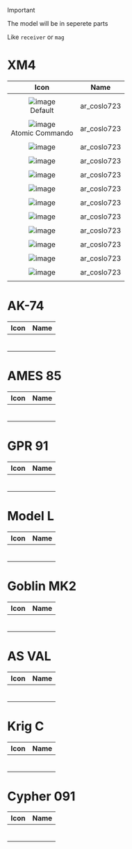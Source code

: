 
> [!IMPORTANT]
> The model will be in seperete parts
>
> Like `receiver` or `mag`



# XM4

| Icon | Name |
| :--: | :--: | 
| | | | | 
![image](https://github.com/user-attachments/assets/3fdf6a5a-9531-4b88-a831-f5efc5782942)<br>Default | ar_coslo723 | 
| | | | | 
![image](https://github.com/user-attachments/assets/fccb8ad3-ab60-48c5-ac02-18fbd0478268)<br>Atomic Commando  | ar_coslo723 | 
| | | | | 
![image](https://github.com/user-attachments/assets/902f869d-8531-49bd-be66-2c22f5b7495d)<br>  | ar_coslo723 | 
| | | | |  
![image](https://github.com/user-attachments/assets/d4b4f20a-5a06-4824-8467-60f4a16634c5)<br>  | ar_coslo723 | 
| | | | | 
![image](https://github.com/user-attachments/assets/37ecb6d5-89c4-4b02-bc3e-1dd6ddb5ee99)<br>  | ar_coslo723 | 
| | | | | 
![image](https://github.com/user-attachments/assets/0b673337-84e3-4b35-829e-74f02e2a3700)<br>  | ar_coslo723 | 
| | | | | 
![image](https://github.com/user-attachments/assets/c4a39e83-58a6-4841-a0c5-0d36fd8a81f3)<br>  | ar_coslo723 | 
| | | | | 
![image](https://github.com/user-attachments/assets/0df3d8b4-77a4-4320-9f70-fd555e4ba82a)<br>  | ar_coslo723 | 
| | | | | 
![image](https://github.com/user-attachments/assets/c299c540-6a7f-4181-afb1-6c3af168adde)<br>  | ar_coslo723 | 
| | | | | 
![image](https://github.com/user-attachments/assets/397381f8-d1a9-47ee-8d13-b5d8bb1c9bdc)<br>  | ar_coslo723 | 
| | | | | 
![image](https://github.com/user-attachments/assets/f46b9a9f-316d-4a63-9435-0b9494b51198)<br>  | ar_coslo723 | 
| | | | | 
![image](https://github.com/user-attachments/assets/88d3899e-8dc4-4ffc-80f3-083541b38b95)<br>  | ar_coslo723 | 
| | | | | 




# AK-74

| Icon | Name |
| :--: | :--: | 
| | | | | 
 <br>  |  | 
| | | | | 



# AMES 85

| Icon | Name |
| :--: | :--: | 
| | | | | 
 <br>  |  | 
| | | | | 



# GPR 91

| Icon | Name |
| :--: | :--: | 
| | | | | 
 <br>  |  | 
| | | | | 



# Model L

| Icon | Name |
| :--: | :--: | 
| | | | | 
 <br>  |  | 
| | | | | 



# Goblin MK2

| Icon | Name |
| :--: | :--: | 
| | | | | 
 <br>  |  | 
| | | | | 



# AS VAL

| Icon | Name |
| :--: | :--: | 
| | | | | 
 <br>  |  | 
| | | | | 



# Krig C

| Icon | Name |
| :--: | :--: | 
| | | | | 
 <br>  |  | 
| | | | | 



# Cypher 091

| Icon | Name |
| :--: | :--: | 
| | | | | 
 <br>  |  | 
| | | | | 














































